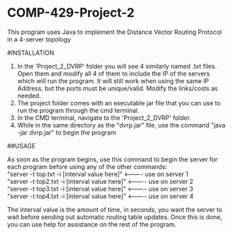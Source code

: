 # COMP-429-Project-2
This program uses Java to implement the Distance Vector Routing Protocol in a 4-server topology

#INSTALLATION

1) In the 'Project_2_DVRP' folder you will see 4 similarly named .txt files. Open them and modify all 4 of them to include the IP of the servers which will run the program.
   It will still work when using the same IP Address, but the ports must be unique/valid.
   Modify the links/costs as needed.
2) The project folder comes with an executable jar file that you can use to run the program through the cmd terminal.
3) In the CMD terminal, navigate to the 'Project_2_DVRP' folder.
4) While in the same directory as the "dvrp.jar" file, use the command "java -jar dvrp.jar" to begin the program
  
##USAGE

As soon as the program begins, use this command to begin the server for each program before using any of the other commands:\
"server -t top.txt -i [interval value here]"    <---- use on server 1\
"server -t top2.txt -i [interval value here]"    <---- use on server 2\
"server -t top3.txt -i [interval value here]"    <---- use on server 3\
"server -t top4.txt -i [interval value here]"    <---- use on server 4
  
The interval value is the amount of time, in seconds, you want the server to wait before sending out automatic routing table updates.
Once this is done, you can use help for assistance on the rest of the program.
  
